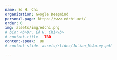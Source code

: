 ```yaml
---
name: Ed H. Chi
organization: Google Deepmind
personal-page: https://www.edchi.net/
order: 0
img: assets/img/edchi.png
# bio: <b>Dr. Ed H. Chi</b> 
# content-title:  TBD
content-speak: TBD
# content-slide: assets/slides/Julian_McAuley.pdf

---
```

